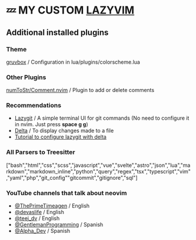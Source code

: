 # 💤 MY CUSTOM [LAZYVIM](https://www.lazyvim.org/)

## Additional installed plugins

### Theme
[gruvbox](https://github.com/morhetz/gruvbox) / Configuration in lua/plugins/colorscheme.lua

### Other Plugins
[numToStr/Comment.nvim](https://github.com/numToStr/Comment.nvim) / Plugin to add or delete comments

### Recommendations
- [Lazygit](https://github.com/jesseduffield/lazygit) / A simple terminal UI for git commands (No need to configure it in nvim. Just press **space g g**)
- [Delta](https://github.com/dandavison/delta) / To display changes made to a file
- [Tutorial to configure lazygit with delta](https://www.youtube.com/watch?v=V4zSWxnRYN4)

### All Parsers to Treesitter
["bash","html","css","scss","javascript","vue","svelte","astro","json","lua","markdown","markdown_inline","python","query","regex","tsx","typescript","vim","yaml","php","git_config""gitcommit","gitignore","sql"]

### YouTube channels that talk about neovim
- [@ThePrimeTimeagen](https://www.youtube.com/@ThePrimeTimeagen) / English
- [@devaslife](https://www.youtube.com/@devaslife) / English
- [@teej_dv](https://www.youtube.com/@teej_dv) / English
- [@GentlemanProgramming](https://www.youtube.com/@GentlemanProgramming) / Spanish
- [@Alpha_Dev](https://www.youtube.com/@Alpha_Dev) / Spanish
